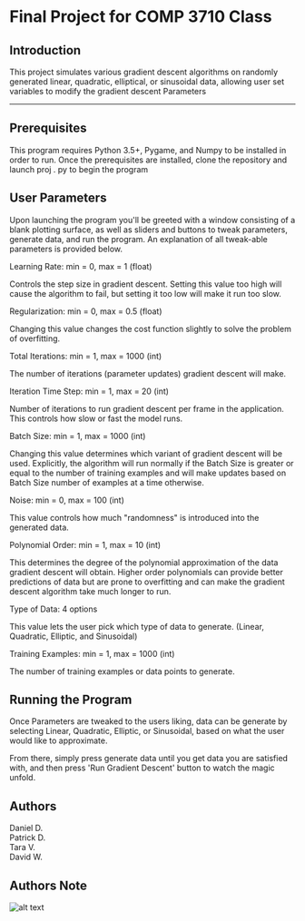 

# Final Project for COMP 3710 Class

  ## Introduction
This project simulates various gradient descent algorithms on randomly generated linear, quadratic, elliptical, or sinusoidal data, allowing user set variables to modify the gradient descent Parameters

___

## Prerequisites

This program requires Python 3.5+, Pygame, and Numpy to be installed in order to run. Once the prerequisites are installed, clone the repository and launch proj . py to begin the program

##  User Parameters

Upon launching the program you'll be greeted with a window consisting of a blank plotting surface, as well as sliders and buttons to tweak parameters, generate data, and run the program. An explanation of all tweak-able parameters is provided below.

Learning Rate: min = 0, max = 1 (float)

  Controls the step size in gradient descent. Setting this value too high will cause the algorithm to fail, but setting it     too low will make it run too slow.

Regularization: min = 0, max = 0.5 (float)

  Changing this value changes the cost function slightly to solve the problem of overfitting.

Total Iterations: min = 1, max = 1000 (int)

  The number of iterations (parameter updates) gradient descent will make.

Iteration Time Step: min = 1, max = 20 (int)

  Number of iterations to run gradient descent per frame in the application. This controls how slow or fast the model runs. 

Batch Size: min = 1, max = 1000 (int)


  Changing this value determines which variant of gradient descent will be used. Explicitly, the algorithm will run normally
  if the Batch Size is greater or equal to the number of training examples and will make updates based on Batch Size number 
  of examples at a time otherwise.

Noise: min = 0, max = 100 (int)

  This value controls how much "randomness" is introduced into the generated data. 

Polynomial Order: min = 1, max = 10 (int)

  This determines the degree of the polynomial approximation of the data gradient descent will obtain. Higher order
  polynomials can provide better predictions of data but are prone to overfitting and can make the gradient descent algorithm
  take much longer to run.
  
Type of Data: 4 options

  This value lets the user pick which type of data to generate. (Linear, Quadratic, Elliptic, and Sinusoidal)
  
Training Examples: min = 1, max = 1000 (int)

  The number of training examples or data points to generate.





## Running the Program
Once Parameters are tweaked to the users liking, data can be generate by selecting Linear, Quadratic, Elliptic, or Sinusoidal, based on what the user would like to approximate.

From there, simply press generate data until you get data you are satisfied with, and then press 'Run Gradient Descent' button to watch the magic unfold.

## Authors 

Daniel D.  
Patrick D.  
Tara V.  
David W.  



## Authors Note
![alt text](https://imgs.xkcd.com/comics/machine_learning.png "The pile gets soaked with data and starts to get mushy over time, so it's technically recurrent.")

